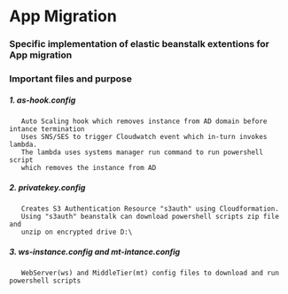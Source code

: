 # App Migration
###  Specific implementation of elastic beanstalk extentions for App migration

###  Important files and purpose
#####  1. as-hook.config
       Auto Scaling hook which removes instance from AD domain before intance termination
       Uses SNS/SES to trigger Cloudwatch event which in-turn invokes lambda. 
       The lambda uses systems manager run command to run powershell script 
       which removes the instance from AD
#####  2. privatekey.config
       Creates S3 Authentication Resource "s3auth" using Cloudformation. 
       Using "s3auth" beanstalk can download powershell scripts zip file and 
       unzip on encrypted drive D:\
#####  3. ws-instance.config and mt-intance.config
       WebServer(ws) and MiddleTier(mt) config files to download and run powershell scripts

